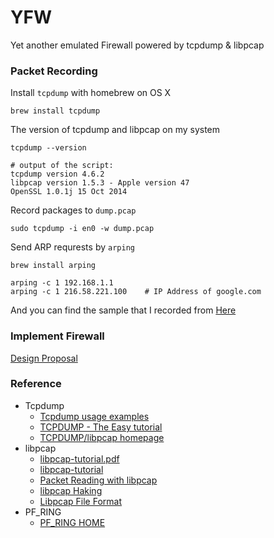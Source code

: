 # YFW
Yet another emulated Firewall powered by tcpdump & libpcap

### Packet Recording

Install `tcpdump` with homebrew on OS X

```
brew install tcpdump
```

The version of tcpdump and libpcap on my system
```
tcpdump --version

# output of the script:
tcpdump version 4.6.2
libpcap version 1.5.3 - Apple version 47
OpenSSL 1.0.1j 15 Oct 2014
```

Record packages to `dump.pcap`

```
sudo tcpdump -i en0 -w dump.pcap
```

Send ARP requrests by `arping`

```
brew install arping

arping -c 1 192.168.1.1
arping -c 1 216.58.221.100    # IP Address of google.com
```

And you can find the sample that I recorded from [Here](https://raw.githubusercontent.com/zry656565/yfw/master/sample.pcap)

### Implement Firewall

[Design Proposal](https://github.com/zry656565/yfw/blob/master/design.md)


### Reference

- Tcpdump
  - [Tcpdump usage examples](http://www.rationallyparanoid.com/articles/tcpdump.html)
  - [TCPDUMP - The Easy tutorial](http://openmaniak.com/tcpdump.php)
  - [TCPDUMP/libpcap homepage](http://www.tcpdump.org/)
- libpcap
  - [libpcap-tutorial.pdf](http://eecs.wsu.edu/~sshaikot/docs/lbpcap/libpcap-tutorial.pdf)
  - [libpcap-tutorial](http://yuba.stanford.edu/~casado/pcap/section2.html)
  - [Packet Reading with libpcap](http://systhread.net/texts/200805lpcap1.php)
  - [libpcap Haking](http://recursos.aldabaknocking.com/libpcapHakin9LuisMartinGarcia.pdf)
  - [Libpcap File Format](https://wiki.wireshark.org/Development/LibpcapFileFormat)
- PF_RING
  - [PF_RING HOME](http://www.ntop.org/products/packet-capture/pf_ring/)